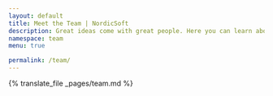 ```yaml
---
layout: default
title: Meet the Team | NordicSoft
description: Great ideas come with great people. Here you can learn about NordicSoft team and get to know how to become a part of NordicSoft family.
namespace: team
menu: true

permalink: /team/
---
```


{% translate_file _pages/team.md %}
